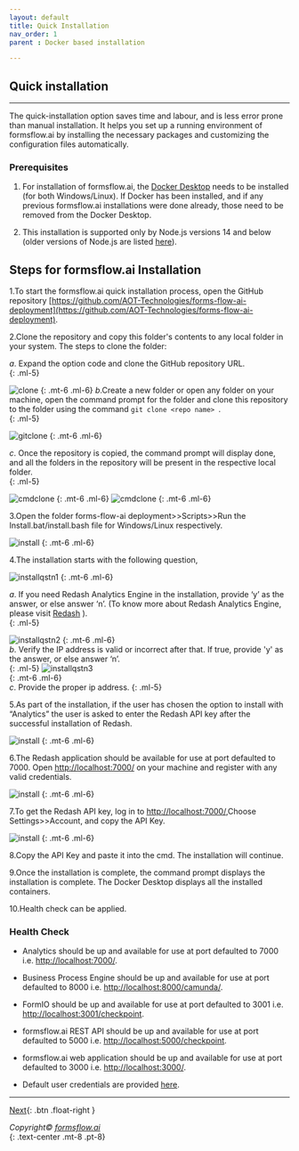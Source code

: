 ```yaml
---
layout: default
title: Quick Installation
nav_order: 1
parent : Docker based installation

---
```


## Quick installation 

---

The quick-installation option saves time and labour, and is less error prone than manual installation. It helps you set up a running environment of formsflow.ai by installing the necessary packages and customizing the configuration files automatically.

### Prerequisites

1. For installation of formsflow.ai, the [Docker Desktop](https://www.docker.com/) needs to be installed (for both Windows/Linux). If Docker has been installed, and if any previous formsflow.ai installations were done already, those need to be removed from the Docker Desktop.  

2. This installation is supported only by Node.js versions 14 and below (older versions of Node.js are listed [here](https://nodejs.org/en/download/releases/)).


## Steps for formsflow.ai Installation  

1.To start the formsflow.ai quick installation process, open the GitHub repository [https://github.com/AOT-Technologies/forms-flow-ai-deployment](https://github.com/AOT-Technologies/forms-flow-ai-deployment).  
  
2.Clone the repository and copy this folder's contents to any local folder in your system. The steps to clone the folder:  
  
 *a*.  Expand the option code and clone the GitHub repository URL.  
 {: .ml-5}

   
 ![clone](../../assets/QuickDocker/clone.png)
 {: .mt-6 .ml-6}
 *b*.Create a new folder or open any folder on your machine, open the command prompt for the folder and clone this repository to the folder    using the command `git clone <repo name> `.  
 {: .ml-5}

    
  ![gitclone ](../../assets/QuickDocker/gitclonecmd.png)
  {: .mt-6 .ml-6}  

 *c*. Once the repository is copied, the command prompt will display done, and all the folders in the repository will be present in the respective local folder.  
 {: .ml-5}

 ![cmdclone](../../assets/QuickDocker/cmdclone2.png)
  {: .mt-6 .ml-6}
   ![cmdclone](../../assets/QuickDocker/cmdclone3.png)
  {: .mt-6 .ml-6}  
  
3.Open the folder forms-flow-ai deployment>>Scripts>>Run the Install.bat/install.bash file for Windows/Linux respectively.  

 ![install](../../assets/QuickDocker/install.png)
  {: .mt-6 .ml-6}

4.The installation starts with the following question,

 ![installqstn1](../../assets/QuickDocker/install2.png)
  {: .mt-6 .ml-6}  

  *a*.  If you need Redash Analytics Engine in the installation, provide ‘y’ as the answer, or else answer ‘n’. (To know more about Redash Analytics Engine, please visit [Redash](https://redash.io/help/) ).  
 {: .ml-5}

 ![installqstn2](../../assets/QuickDocker/installqstn.png)
 {: .mt-6 .ml-6}  
  *b*. Verify the IP address is valid or incorrect after that. If true, provide  'y' as the answer, or else answer ‘n’.    
  {: .ml-5}
 ![installqstn3](../../assets/QuickDocker/installqstn2.png)  
  {: .mt-6 .ml-6}    
 *c*. Provide the proper ip address.
 {: .ml-5}

5.As part of the installation, if the user has chosen the option to install with “Analytics” the user is asked to enter the Redash API key after the successful installation of Redash.  

 ![install](../../assets/QuickDocker/installing.png)
  {: .mt-6 .ml-6} 

6.The Redash application should be available for use at port defaulted to 7000. Open [http://localhost:7000/](http://localhost:7000/) on your machine and register with any valid credentials.

 ![install](../../assets/QuickDocker/redashlogin.png)
  {: .mt-6 .ml-6} 

7.To get the Redash API key, log in to [http://localhost:7000/](http://localhost:7000/),Choose Settings>>Account, and copy the API Key.

 ![install](../../assets/QuickDocker/API%20key.png)
  {: .mt-6 .ml-6} 

8.Copy the API Key and paste it into the cmd. The installation will continue.  

9.Once the installation is complete, the command prompt displays the installation is complete. The Docker Desktop displays all the installed containers.  

10.Health check can be applied.

### Health Check  

- Analytics should be up and available for use at port defaulted to 7000 i.e. [http://localhost:7000/](http://localhost:7000/).
- Business Process Engine should be up and available for use at port defaulted to 8000 i.e. [http://localhost:8000/camunda/](http://localhost:8000/camunda/).

- FormIO should be up and available for use at port defaulted to 3001 i.e. [ http://localhost:3001/checkpoint]( http://localhost:3001/checkpoint).
- formsflow.ai REST API should be up and available for use at port defaulted to 5000 i.e. [http://localhost:5000/checkpoint](http://localhost:5000/checkpoint).
- formsflow.ai web application should be up and available for use at port defaulted to 3000 i.e. [http://localhost:3000/](http://localhost:3000/). 
- Default user credentials are provided  <a href="/Pages/user_credentials.html" target="_blank">here</a>.



---




 [Next](/forms-flow-installation-doc/Pages/Docker_Based/DockerFull.html){: .btn .float-right }




  *Copyright© [formsflow.ai](https://formsflow.ai/)*   
  {: .text-center .mt-8 .pt-8}
